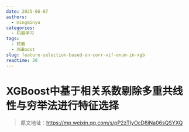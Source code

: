 ```yaml
---
date: 2025-06-07
authors:
  - mingminyu
categories:
  - 机器学习
tags:
  - 转载
  - XGBoost
slug: feature-selection-based-on-corr-vif-enum-in-xgb
readtime: 20
---
```


# XGBoost中基于相关系数剔除多重共线性与穷举法进行特征选择

> 原文地址：https://mp.weixin.qq.com/s/pP2zTIyOcD8iNa06sQSYXQ

